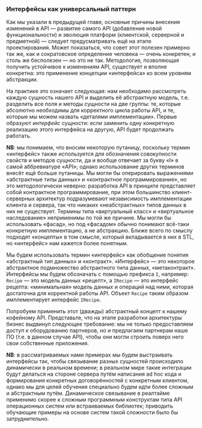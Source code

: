 ### Интерфейсы как универсальный паттерн

Как мы указали в предыдущей главе, основные причины внесения изменений в API — развитие самого API (добавление новой функциональности) и эволюция платформ (клиентской, серверной и предметной) — следует предусматривать ещё на этапе проектирования. Может показаться, что совет этот полезен примерно так же, как и сократовское определение человека — очень конкретен, и столь же бесполезен — но это не так. Методология, позволяющая получить устойчивое к изменениям API, существует и вполне конкретна: это применение концепции «интерфейса» ко всем уровням абстракции.

На практике это означает следующая: нам необходимо рассмотреть каждую сущность нашего API и выделить её абстрактную модель, т.е. разделить все поля и методы сущности на две группы: те, которые абсолютно необходимы для корректного цикла работы API, и те, которые мы можем назвать «деталями имплементации». Первые образуют *интерфейс* сущности: если заменить одну конкретную реализацию этого интерфейса на другую, API будет продолжать работать.

**NB**: мы понимаем, что вносим некоторую путаницу, поскольку термин «интерфейс» также используется для обозначения совокупности свойств и методов сущности, да и вообще отвечает за букву «I» в самой аббревиатуре  «API»; однако использование других терминов внесёт ещё больше путаницы. Мы могли бы оперировать выражениями «абстрактные типы данных» и «контрактное программирование», но это методологически неверно: разработка API в принципе представляет собой контрактное программирование, при этом большинство клиент-серверных архитектур подразумевают независимость имплементации клиента и сервера, так что никаких «неабстрактных» типов данных в них не существует. Термины типа «виртуальный класс» и «виртуальное наследование» неприменимы по той же причине. Мы могли бы использовать «фасад», но под «фасадом» обычно понимают всё-таки конкретную имплементацию, а не абстракцию. Ближе всего по смыслу подходят «концепты» в том смысле, который вкладывается в них в STL, но «интерфейс» нам кажется более понятным.

Мы будем использовать термин «интерфейс» как обобщение понятия «абстрактный тип данных» и «контракт». «Интерфейс» — это некоторое абстрактное подмножество абстрактного типа данных, «метаконтракт». Интерфейсы мы будем обозначать с помощью префикса `I`, например: `Recipe` — это модель данных «рецепт», а `IRecipe` — это интерфейс рецепта: «минимальная» модель данных и операций над ними, которая достаточна для корректной работы API. Объект `Recipe` таким образом имплементирует интерфейс `IRecipe`.

Попробуем применить этот (дважды) абстрактный концепт к нашему кофейному API. Представьте, что на этапе разработки архитектуры бизнес выдвинул следующее требование: мы не только предоставляем доступ к оборудованию партнеров, но и предлагаем партнерам наше ПО (т.е. в данном случае API), чтобы они могли строить поверх него свои собственные приложения.

**NB**: в рассматриваемых нами примерах мы будем выстраивать интерфейсы так, чтобы связывание разных сущностей происходило динамически в реальном времени; в реальном мире такие интеграции будут делаться на стороне сервера путём написания ad hoc кода и формирования конкретных договорённостей с конкретным клиентом, однако мы для целей обучения специально будем идти более сложным и абстрактным путём. Динамическое связывание в реалтайме применимо скорее к сложным программным конструктам типа API операционных систем или встраиваемых библиотек; приводить обучающие примеры на основе систем такой сложности было бы затруднительно.


